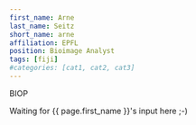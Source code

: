 ```yaml
---
first_name: Arne
last_name: Seitz
short_name: arne
affiliation: EPFL
position: Bioimage Analyst
tags: [fiji]
#categories: [cat1, cat2, cat3]
---
```

BIOP

Waiting for {{ page.first_name }}'s input here ;-)
